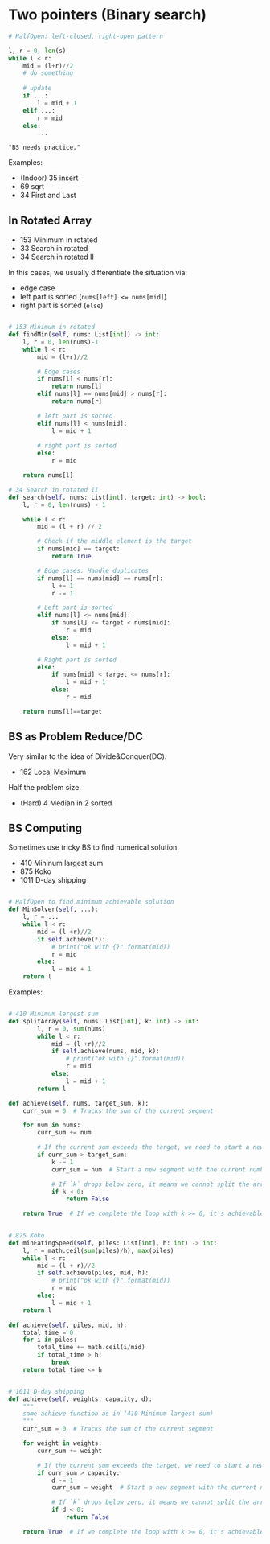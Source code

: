 # Two pointers (Binary search)

```python
# HalfOpen: left-closed, right-open pattern

l, r = 0, len(s)
while l < r:
    mid = (l+r)//2
    # do something
    
    # update
    if ...:
        l = mid + 1
    elif ...:
        r = mid
    else:
        ...

```

    "BS needs practice."

Examples:
- (Indoor) 35 insert
- 69	sqrt
- 34	First and Last

## In Rotated Array
- 153   Minimum in rotated
- 33    Search in rotated
- 34    Search in rotated II

In this cases, we usually differentiate the situation via:
- edge case
- left part is sorted  (`nums[left] <= nums[mid]`)
- right part is sorted (`else`)

```python

# 153 Minimum in rotated
def findMin(self, nums: List[int]) -> int:
    l, r = 0, len(nums)-1
    while l < r:
        mid = (l+r)//2

        # Edge cases
        if nums[l] < nums[r]:
            return nums[l]
        elif nums[l] == nums[mid] > nums[r]:
            return nums[r]

        # left part is sorted
        elif nums[l] < nums[mid]:
            l = mid + 1
        
        # right part is sorted
        else:
            r = mid

    return nums[l]

# 34 Search in rotated II
def search(self, nums: List[int], target: int) -> bool:
    l, r = 0, len(nums) - 1

    while l < r:
        mid = (l + r) // 2

        # Check if the middle element is the target
        if nums[mid] == target:
            return True

        # Edge cases: Handle duplicates
        if nums[l] == nums[mid] == nums[r]:
            l += 1
            r -= 1

        # Left part is sorted
        elif nums[l] <= nums[mid]:
            if nums[l] <= target < nums[mid]:
                r = mid
            else:
                l = mid + 1

        # Right part is sorted
        else:
            if nums[mid] < target <= nums[r]:
                l = mid + 1
            else:
                r = mid

    return nums[l]==target

```

## BS as Problem Reduce/DC
Very similar to the idea of Divide&Conquer(DC).

- 162 Local Maximum

Half the problem size.

- (Hard) 4 Median in 2 sorted


## BS Computing
Sometimes use tricky BS to find numerical solution.

- 410 Mininum largest sum
- 875 Koko
- 1011 D-day shipping


```python

# HalfOpen to find minimum achievable solution
def MinSolver(self, ...):
    l, r = ...
    while l < r:
        mid = (l +r)//2
        if self.achieve(*):
            # print("ok with {}".format(mid))
            r = mid
        else:
            l = mid + 1
    return l
```


Examples:
```python

# 410 Minimum largest sum
def splitArray(self, nums: List[int], k: int) -> int:
        l, r = 0, sum(nums)
        while l < r:
            mid = (l +r)//2
            if self.achieve(nums, mid, k):
                # print("ok with {}".format(mid))
                r = mid
            else:
                l = mid + 1
        return l

def achieve(self, nums, target_sum, k):
    curr_sum = 0  # Tracks the sum of the current segment

    for num in nums:
        curr_sum += num

        # If the current sum exceeds the target, we need to start a new segment
        if curr_sum > target_sum:
            k -= 1
            curr_sum = num  # Start a new segment with the current number

            # If `k` drops below zero, it means we cannot split the array as required
            if k < 0:
                return False

    return True  # If we complete the loop with k >= 0, it's achievable
        

# 875 Koko
def minEatingSpeed(self, piles: List[int], h: int) -> int:
    l, r = math.ceil(sum(piles)/h), max(piles)
    while l < r:
        mid = (l + r)//2
        if self.achieve(piles, mid, h):
            # print("ok with {}".format(mid))
            r = mid
        else:
            l = mid + 1
    return l

def achieve(self, piles, mid, h):
    total_time = 0
    for i in piles:
        total_time += math.ceil(i/mid)
        if total_time > h:
            break
    return total_time <= h


# 1011 D-day shipping
def achieve(self, weights, capacity, d):
    """
    same achieve function as in (410 Minimum largest sum)
    """
    curr_sum = 0  # Tracks the sum of the current segment

    for weight in weights:
        curr_sum += weight

        # If the current sum exceeds the target, we need to start a new segment
        if curr_sum > capacity:
            d -= 1
            curr_sum = weight  # Start a new segment with the current number

            # If `k` drops below zero, it means we cannot split the array as required
            if d < 0:
                return False

    return True  # If we complete the loop with k >= 0, it's achievable
        


```